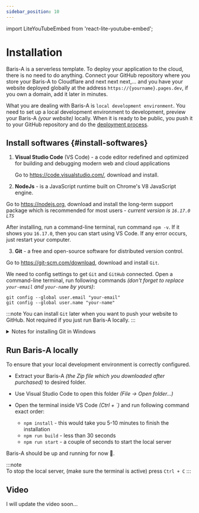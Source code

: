 ```yaml
---
sidebar_position: 10
---
```


import LiteYouTubeEmbed from 'react-lite-youtube-embed';

# Installation

Baris-A is a serverless template. To deploy your application to the cloud, there is no need to do anything. Connect your GitHub repository where you store your Baris-A to Cloudflare and next next next,... and you have your website deployed globally at the address `https://{yourname}.pages.dev`, if you own a domain, add it later in minutes.

What you are dealing with Baris-A is `local development environment`. You need to set up a local development environment to development, preview your Baris-A *(your website)* locally. When it is ready to be public, you push it to your GitHub repository and do the [deployment process](../guides/deployment.md).

## Install softwares {#install-softwares}

1. **Visual Studio Code** (VS Code) - a code editor redefined and optimized for building and debugging modern web and cloud applications

    Go to https://code.visualstudio.com/, download and install.

2. **NodeJs** - is a JavaScript runtime built on Chrome's V8 JavaScript engine.

  Go to https://nodejs.org, download and install the long-term support package which is recommended for most users - *current version is `16.17.0 LTS`*

  After installing, run a command-line terminal, run command `npm -v`. If it shows you `16.17.0`, then you can start using VS Code. If any error occurs, just restart your computer.

3. **Git** - a free and open-source software for distributed version control.

  Go to https://git-scm.com/download, download and install `Git`.

  We need to config settings to get `Git` and `GitHub` connected. Open a command-line terminal, run following commands *(don't forget to replace `your-email` and `your-name` by yours)*:

  ```
  git config --global user.email "your-email"
  git config --global user.name "your-name"
  ```

  :::note
  You can install `Git` later when you want to push your website to GitHub. Not required if you just run Baris-A locally.
  :::

<details>
<summary>Notes for installing Git in Windows</summary>

- Select Destination Location => keep default settings
- Select Components => keep default settings
- Select Start Menu Folder => keep default settings
- Choosing the default editor used by Git => Choose `Use Visual Studio Code as Git's default editor`
- Adjusting the name of the initial branch in new repositories => keep default settings
- Adjusting your PATH environment => keep default settings
- Choosing the SSH executable => keep default settings
- Choosing HTTPS transport backend => keep default settings
- Configuring the line ending conversions => Choose: `Checkout as-is, commit Unix-style line endings`
- Configuring the terminal emulator to use with Git Bash => keep default settings
- Choose the default behavior of "git pull" => keep default settings
- Choose a credential helper => keep default settings
- Configuring extra options => keep default settings
- Configuring experimental options => keep default settings

</details>

## Run Baris-A locally

To ensure that your local development environment is correctly configured.

- Extract your Baris-A *(the Zip file which you downloaded after purchased)* to desired folder.
- Use Visual Studio Code to open this folder *(File -> Open folder...)*
- Open the terminal inside VS Code *(Ctrl + `)*  and run following command exact order:

  * `npm install` - this would take you 5-10 minutes to finish the installation
  * `npm run build` - less than 30 seconds
  * `npm run start` - a couple of seconds to start the local server

Baris-A should be up and running for now 🎉.

:::note  
To stop the local server, (make sure the terminal is active) press `Ctrl + C`
:::

## Video

I will update the video soon...